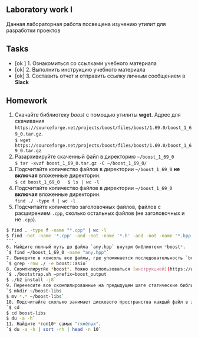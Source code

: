 ## Laboratory work I

Данная лабораторная работа посвещена изучению утилит для разработки проектов

## Tasks

- [ok ] 1. Ознакомиться со ссылками учебного материала
- [ok] 2. Выполнить инструкцию учебного материала
- [ok] 3. Составить отчет и отправить ссылку личным сообщением в **Slack**

## Homework

1. Скачайте библиотеку *boost* с помощью утилиты **wget**. Адрес для скачивания `https://sourceforge.net/projects/boost/files/boost/1.69.0/boost_1_69_0.tar.gz`.  
`$ wget https://sourceforge.net/projects/boost/files/boost/1.69.0/boost_1_69_0.tar.gz`  
2. Разархивируйте скаченный файл в директорию `~/boost_1_69_0`  
`$ tar -xvzf boost_1_69_0.tar.gz -C ~/boost_1_69_0/`  
3. Подсчитайте количество файлов в директории `~/boost_1_69_0` **не включая** вложенные директории.  
`$ cd boost_1_69_0  
$ ls | wc -l`  
4. Подсчитайте количество файлов в директории `~/boost_1_69_0` **включая** вложенные директории.  
`find ./ -type f | wc -l`  
5. Подсчитайте количество заголовочных файлов, файлов с расширением `.cpp`, сколько остальных файлов (не заголовочных и не `.cpp`).  
```sh
$ find . -type f -name "*.cpp" | wc -l  
$ find -not -name '*.cpp' -and -not -name '*.h' -and -not -name '*.hpp' | wc -l
```. 
6. Найдите полный путь до файла `any.hpp` внутри библиотеки *boost*.  
`$ find ~/boost_1_69_0 -name "any.hpp"`  
7. Выведите в консоль все файлы, где упоминается последовательность `boost::asio`.  
`$ grep -rnw ./ -e boost::asio`  
8. Скомпилирутйе *boost*. Можно воспользоваться [инструкцией](https://www.boost.org/doc/libs/1_61_0/more/getting_started/unix-variants.html#or-build-custom-binaries) или [ссылкой](https://codeyarns.com/2017/01/24/how-to-build-boost-on-linux/).  
`$ ./bootstrap.sh —prefix=boost_output  
$ ./b2 install -j8`  
9. Перенесите все скомпилированные на предыдущем шаге статические библиотеки в директорию `~/boost-libs`.  
`$ mkdir ~/boost-libs  
$ mv *.* ~/boost-libs`  
10. Подсчитайте сколько занимает дискового пространства каждый файл в этой директории.  
`$ cd  
$ cd boost-libs  
$ du -a -h`  
11. Найдите *топ10* самых "тяжёлых".  
`$ du -a -h | sort -rh | head -n 10`  
